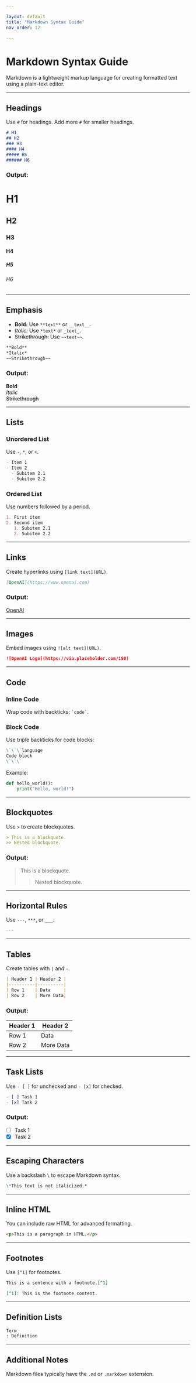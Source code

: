 ```yaml
---

layout: default
title: "Markdown Syntax Guide"
nav_order: 12

---
```


# Markdown Syntax Guide

Markdown is a lightweight markup language for creating formatted text using a plain-text editor.

---

## Headings
Use `#` for headings. Add more `#` for smaller headings.

```markdown
# H1
## H2
### H3
#### H4
##### H5
###### H6
```

### Output:
# H1
## H2
### H3
#### H4
##### H5
###### H6

---

## Emphasis
- **Bold:** Use `**text**` or `__text__`.
- *Italic:* Use `*text*` or `_text_`.
- ~~Strikethrough:~~ Use `~~text~~`.

```markdown
**Bold**
*Italic*
~~Strikethrough~~
```

### Output:
**Bold**  
*Italic*  
~~Strikethrough~~

---

## Lists
### Unordered List
Use `-`, `*`, or `+`.

```markdown
- Item 1
- Item 2
  - Subitem 2.1
  - Subitem 2.2
```

### Ordered List
Use numbers followed by a period.

```markdown
1. First item
2. Second item
   1. Subitem 2.1
   2. Subitem 2.2
```

---

## Links
Create hyperlinks using `[link text](URL)`.

```markdown
[OpenAI](https://www.openai.com)
```

### Output:
[OpenAI](https://www.openai.com)

---

## Images
Embed images using `![alt text](URL)`.

```markdown
![OpenAI Logo](https://via.placeholder.com/150)
```

---

## Code
### Inline Code
Wrap code with backticks: `` `code` ``.

### Block Code
Use triple backticks for code blocks:

```markdown
\`\`\`language
Code block
\`\`\`
```

Example:
```python
def hello_world():
    print("Hello, world!")
```

---

## Blockquotes
Use `>` to create blockquotes.

```markdown
> This is a blockquote.
>> Nested blockquote.
```

### Output:
> This is a blockquote.  
>> Nested blockquote.

---

## Horizontal Rules
Use `---`, `***`, or `___`.

```markdown
---
```

---

## Tables
Create tables with `|` and `-`.

```markdown
| Header 1 | Header 2 |
|----------|----------|
| Row 1    | Data     |
| Row 2    | More Data|
```

### Output:
| Header 1 | Header 2 |
|----------|----------|
| Row 1    | Data     |
| Row 2    | More Data|

---

## Task Lists
Use `- [ ]` for unchecked and `- [x]` for checked.

```markdown
- [ ] Task 1
- [x] Task 2
```

### Output:
- [ ] Task 1  
- [x] Task 2

---

## Escaping Characters
Use a backslash `\` to escape Markdown syntax.

```markdown
\*This text is not italicized.*
```

---

## Inline HTML
You can include raw HTML for advanced formatting.

```markdown
<p>This is a paragraph in HTML.</p>
```

---

## Footnotes
Use `[^1]` for footnotes.

```markdown
This is a sentence with a footnote.[^1]

[^1]: This is the footnote content.
```

---

## Definition Lists
```markdown
Term
: Definition
```

---

## Additional Notes
Markdown files typically have the `.md` or `.markdown` extension.
